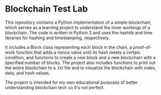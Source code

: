 # Blockchain Test Lab

This repository contains a Python implementation of a simple blockchain, which serves as a learning project to understand the inner workings of a blockchain. The code is written in Python 3 and uses the hashlib and time libraries for hashing and timestamping, respectively.

It includes a Block class representing each block in the chain, a proof-of-work function that adds a nonce value until its hash meets a certain condition, and functions to create a new block and a new blockchain with a specified number of blocks. The project also includes functions to print out the entire blockchain to a .txt file and to visualize the blockchain with index, data, and hash values.

The project is intended for my own educational purposes of better understanding blockchain tech so it's not perfect.
